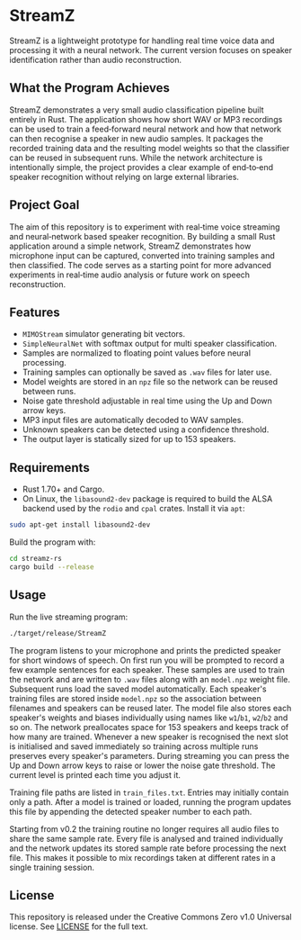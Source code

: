 # StreamZ

StreamZ is a lightweight prototype for handling real time voice data and processing it with a neural network.  The current version focuses on speaker identification rather than audio reconstruction.

## What the Program Achieves

StreamZ demonstrates a very small audio classification pipeline built entirely in
Rust. The application shows how short WAV or MP3 recordings can be used to train a
feed‑forward neural network and how that network can then recognise a speaker in
new audio samples. It packages the recorded training data and the resulting
model weights so that the classifier can be reused in subsequent runs. While the
network architecture is intentionally simple, the project provides a clear
example of end‑to‑end speaker recognition without relying on large external
libraries.

## Project Goal

The aim of this repository is to experiment with real‑time voice streaming and
neural‑network based speaker recognition.  By building a small Rust
application around a simple network, StreamZ demonstrates how microphone input
can be captured, converted into training samples and then classified.  The code
serves as a starting point for more advanced experiments in real‑time audio
analysis or future work on speech reconstruction.

## Features

- `MIMOStream` simulator generating bit vectors.
- `SimpleNeuralNet` with softmax output for multi speaker classification.
- Samples are normalized to floating point values before neural processing.
- Training samples can optionally be saved as `.wav` files for later use.
- Model weights are stored in an `npz` file so the network can be reused between runs.
- Noise gate threshold adjustable in real time using the Up and Down arrow keys.
- MP3 input files are automatically decoded to WAV samples.
- Unknown speakers can be detected using a confidence threshold.
- The output layer is statically sized for up to 153 speakers.

## Requirements

- Rust 1.70+ and Cargo.
- On Linux, the `libasound2-dev` package is required to build the ALSA backend
  used by the `rodio` and `cpal` crates. Install it via `apt`:

```bash
sudo apt-get install libasound2-dev
```

Build the program with:

```bash
cd streamz-rs
cargo build --release
```

## Usage

Run the live streaming program:

```bash
./target/release/StreamZ
```

The program listens to your microphone and prints the predicted speaker for short
windows of speech.  On first run you will be prompted to record a few example
sentences for each speaker.  These samples are used to train the network and are
written to `.wav` files along with an `model.npz` weight file.  Subsequent runs
load the saved model automatically. Each speaker's training files are stored
inside `model.npz` so the association between filenames and speakers can be
reused later. The model file also stores each speaker's weights and biases
individually using names like `w1`/`b1`, `w2`/`b2` and so on. The network
preallocates space for 153 speakers and keeps track of how many are trained.
Whenever a new speaker is recognised the next slot is initialised and saved
immediately so training across multiple runs preserves every speaker's
parameters.
During streaming you can press the Up and Down arrow keys to raise or lower the
noise gate threshold. The current level is printed each time you adjust it.

Training file paths are listed in `train_files.txt`. Entries may initially
contain only a path. After a model is trained or loaded, running the program
updates this file by appending the detected speaker number to each path.

Starting from v0.2 the training routine no longer requires all audio files to
share the same sample rate. Every file is analysed and trained individually and
the network updates its stored sample rate before processing the next file. This
makes it possible to mix recordings taken at different rates in a single
training session.

## License

This repository is released under the Creative Commons Zero v1.0 Universal license. See [LICENSE](LICENSE) for the full text.
